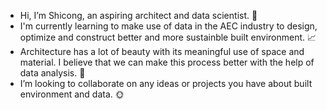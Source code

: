 - Hi, I’m Shicong, an aspiring architect and data scientist. :house_with_garden:
- I'm currently learning to make use of data in the AEC industry to design, optimize and construct better and more sustainble built environment. :chart_with_upwards_trend:  
- Architecture has a lot of beauty with its meaningful use of space and material. I believe that we can make this process better with the help of data analysis. :seedling:
- I’m looking to collaborate on any ideas or projects you have about built environment and data. 🌞
